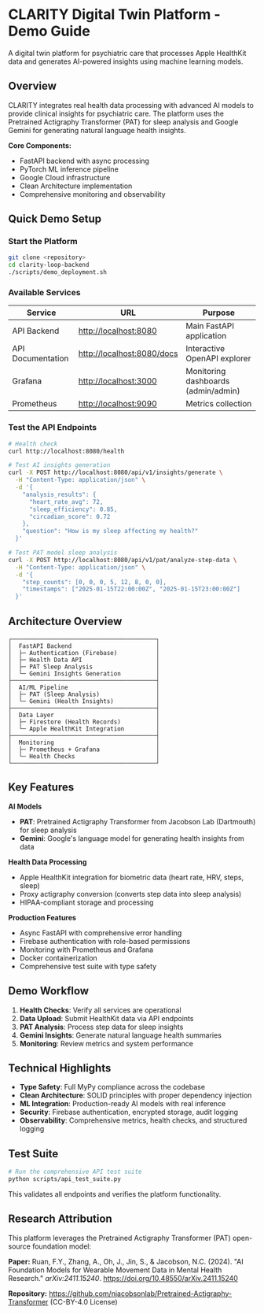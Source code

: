# CLARITY Digital Twin Platform - Demo Guide

A digital twin platform for psychiatric care that processes Apple HealthKit data and generates AI-powered insights using machine learning models.

## Overview

CLARITY integrates real health data processing with advanced AI models to provide clinical insights for psychiatric care. The platform uses the Pretrained Actigraphy Transformer (PAT) for sleep analysis and Google Gemini for generating natural language health insights.

**Core Components:**

- FastAPI backend with async processing
- PyTorch ML inference pipeline
- Google Cloud infrastructure
- Clean Architecture implementation
- Comprehensive monitoring and observability

## Quick Demo Setup

### Start the Platform

```bash
git clone <repository>
cd clarity-loop-backend
./scripts/demo_deployment.sh
```

### Available Services

| Service | URL | Purpose |
|---------|-----|---------|
| API Backend | <http://localhost:8080> | Main FastAPI application |
| API Documentation | <http://localhost:8080/docs> | Interactive OpenAPI explorer |
| Grafana | <http://localhost:3000> | Monitoring dashboards (admin/admin) |
| Prometheus | <http://localhost:9090> | Metrics collection |

### Test the API Endpoints

```bash
# Health check
curl http://localhost:8080/health

# Test AI insights generation
curl -X POST http://localhost:8080/api/v1/insights/generate \
  -H "Content-Type: application/json" \
  -d '{
    "analysis_results": {
      "heart_rate_avg": 72,
      "sleep_efficiency": 0.85,
      "circadian_score": 0.72
    },
    "question": "How is my sleep affecting my health?"
  }'

# Test PAT model sleep analysis
curl -X POST http://localhost:8080/api/v1/pat/analyze-step-data \
  -H "Content-Type: application/json" \
  -d '{
    "step_counts": [0, 0, 0, 5, 12, 8, 0, 0],
    "timestamps": ["2025-01-15T22:00:00Z", "2025-01-15T23:00:00Z"]
  }'
```

## Architecture Overview

```
┌─────────────────────────────────────────┐
│  FastAPI Backend                        │
│  ├─ Authentication (Firebase)           │
│  ├─ Health Data API                     │
│  ├─ PAT Sleep Analysis                  │
│  └─ Gemini Insights Generation          │
├─────────────────────────────────────────┤
│  AI/ML Pipeline                         │
│  ├─ PAT (Sleep Analysis)                │
│  └─ Gemini (Health Insights)            │
├─────────────────────────────────────────┤
│  Data Layer                             │
│  ├─ Firestore (Health Records)          │
│  └─ Apple HealthKit Integration         │
├─────────────────────────────────────────┤
│  Monitoring                             │
│  ├─ Prometheus + Grafana                │
│  └─ Health Checks                       │
└─────────────────────────────────────────┘
```

## Key Features

**AI Models**

- **PAT**: Pretrained Actigraphy Transformer from Jacobson Lab (Dartmouth) for sleep analysis
- **Gemini**: Google's language model for generating health insights from data

**Health Data Processing**

- Apple HealthKit integration for biometric data (heart rate, HRV, steps, sleep)
- Proxy actigraphy conversion (converts step data into sleep analysis)
- HIPAA-compliant storage and processing

**Production Features**

- Async FastAPI with comprehensive error handling
- Firebase authentication with role-based permissions
- Monitoring with Prometheus and Grafana
- Docker containerization
- Comprehensive test suite with type safety

## Demo Workflow

1. **Health Checks**: Verify all services are operational
2. **Data Upload**: Submit HealthKit data via API endpoints
3. **PAT Analysis**: Process step data for sleep insights
4. **Gemini Insights**: Generate natural language health summaries
5. **Monitoring**: Review metrics and system performance

## Technical Highlights

- **Type Safety**: Full MyPy compliance across the codebase
- **Clean Architecture**: SOLID principles with proper dependency injection
- **ML Integration**: Production-ready AI models with real inference
- **Security**: Firebase authentication, encrypted storage, audit logging
- **Observability**: Comprehensive metrics, health checks, and structured logging

## Test Suite

```bash
# Run the comprehensive API test suite
python scripts/api_test_suite.py
```

This validates all endpoints and verifies the platform functionality.

## Research Attribution

This platform leverages the Pretrained Actigraphy Transformer (PAT) open-source foundation model:

**Paper:** Ruan, F.Y., Zhang, A., Oh, J., Jin, S., & Jacobson, N.C. (2024). "AI Foundation Models for Wearable Movement Data in Mental Health Research." *arXiv:2411.15240*. <https://doi.org/10.48550/arXiv.2411.15240>

**Repository:** <https://github.com/njacobsonlab/Pretrained-Actigraphy-Transformer> (CC-BY-4.0 License)
